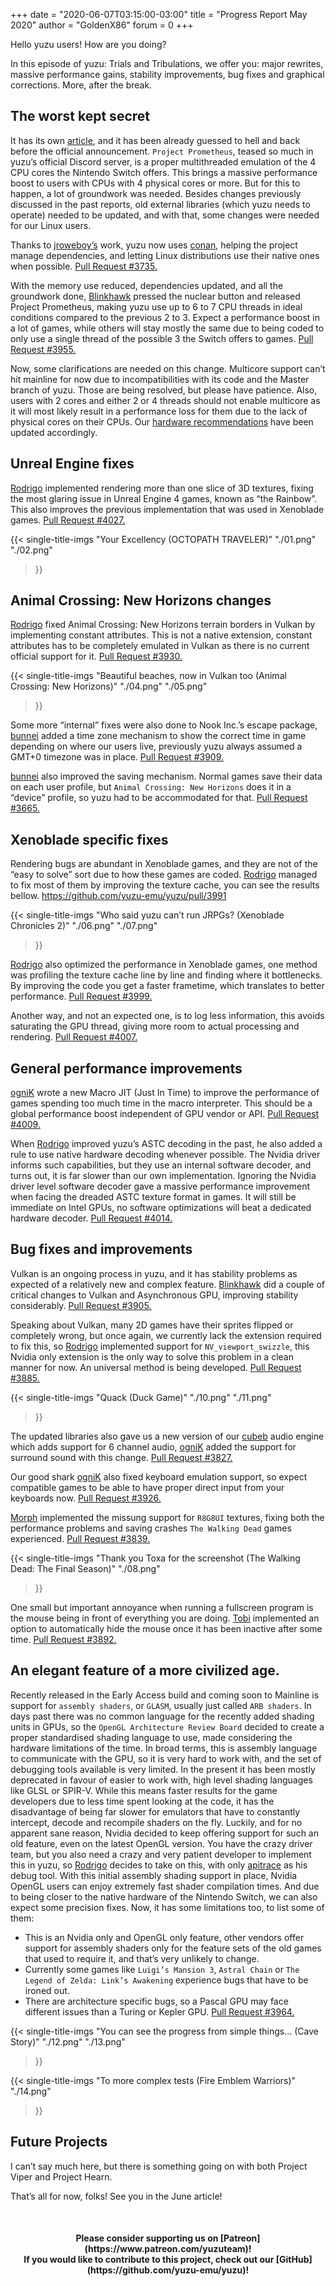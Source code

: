 +++
date = "2020-06-07T03:15:00-03:00"
title = "Progress Report May 2020"
author = "GoldenX86"
forum = 0
+++ 

Hello yuzu users! How are you doing?

In this episode of yuzu: Trials and Tribulations, we offer you: major rewrites, massive performance gains, 
stability improvements, bug fixes and graphical corrections.
More, after the break.
<!--more-->

## The worst kept secret

It has its own [article](https://yuzu-emu.org/entry/yuzu-prometheus/), and it has been already guessed to hell and back before the official announcement.
`Project Prometheus`, teased so much in yuzu’s official Discord server, is a proper multithreaded emulation of the 4 CPU cores the Nintendo Switch offers.
This brings a massive performance boost to users with CPUs with 4 physical cores or more. But for this to happen, a lot of groundwork was needed.
Besides changes previously discussed in the past reports, old external libraries (which yuzu needs to operate) needed to be updated,
and with that, some changes were needed for our Linux users. 

Thanks to [jroweboy’s](https://github.com/jroweboy) work, yuzu now uses [conan](https://conan.io/),
helping the project manage dependencies, and letting Linux distributions use their native ones when possible. 
[Pull Request #3735.](https://github.com/yuzu-emu/yuzu/pull/3735)

With the memory use reduced, dependencies updated, and all the groundwork done, [Blinkhawk](https://github.com/FernandoS27) 
pressed the nuclear button and released Project Prometheus, making yuzu use up to 6 to 7 CPU threads in ideal conditions 
compared to the previous 2 to 3. Expect a performance boost in a lot of games, while others will stay mostly the same due to 
being coded to only use a single thread of the possible 3 the Switch offers to games.
[Pull Request #3955.](https://github.com/yuzu-emu/yuzu/pull/3955)

Now, some clarifications are needed on this change. Multicore support can’t hit mainline for now due to incompatibilities with 
its code and the Master branch of yuzu. Those are being resolved, but please have patience.
Also, users with 2 cores and either 2 or 4 threads should not enable multicore as it will most likely result in a performance 
loss for them due to the lack of physical cores on their CPUs. Our [hardware recommendations](https://yuzu-emu.org/help/quickstart/#hardware) 
have been updated accordingly.

## Unreal Engine fixes

[Rodrigo](https://github.com/ReinUsesLisp) implemented rendering more than one slice of 3D textures, fixing the most glaring 
issue in Unreal Engine 4 games, known as “the Rainbow”. This also improves the previous implementation that was used in 
Xenoblade games.
[Pull Request #4027.](https://github.com/yuzu-emu/yuzu/pull/4027)

{{< single-title-imgs
    "Your Excellency (OCTOPATH TRAVELER)"
    "./01.png"
    "./02.png"
  >}}

## Animal Crossing: New Horizons changes

[Rodrigo](https://github.com/ReinUsesLisp) fixed Animal Crossing: New Horizons terrain borders in Vulkan by implementing 
constant attributes. This is not a native extension, constant attributes has to be completely emulated in Vulkan as there is no 
current official support for it.
[Pull Request #3930.]( https://github.com/yuzu-emu/yuzu/pull/3930)

{{< single-title-imgs
    "Beautiful beaches, now in Vulkan too (Animal Crossing: New Horizons)"
    "./04.png"
    "./05.png"
  >}}

Some more “internal” fixes were also done to Nook Inc.’s escape package, [bunnei](https://github.com/bunnei) added a time zone 
mechanism to show the correct time in game depending on where our users live, previously yuzu always assumed a GMT+0 timezone 
was in place.
[Pull Request #3909.](https://github.com/yuzu-emu/yuzu/pull/3909)

[bunnei](https://github.com/bunnei) also improved the saving mechanism. Normal games save their data on each user profile, but 
`Animal Crossing: New Horizons` does it in a “device” profile, so yuzu had to be accommodated for that.
[Pull Request #3665.](https://github.com/yuzu-emu/yuzu/pull/3665)

## Xenoblade specific fixes

Rendering bugs are abundant in Xenoblade games, and they are not of the “easy to solve” sort due to how these games are coded. 
[Rodrigo](https://github.com/ReinUsesLisp) managed to fix most of them by improving the texture cache, you can see the results 
bellow.
https://github.com/yuzu-emu/yuzu/pull/3991

{{< single-title-imgs
    "Who said yuzu can’t run JRPGs? (Xenoblade Chronicles 2)"
    "./06.png"
    "./07.png"
  >}}

[Rodrigo](https://github.com/ReinUsesLisp) also optimized the performance in Xenoblade games, one method was profiling the 
texture cache line by line and finding where it bottlenecks. By improving the code you get a faster frametime, which translates 
to better performance.
[Pull Request #3999.](https://github.com/yuzu-emu/yuzu/pull/3999)

Another way, and not an expected one, is to log less information, this avoids saturating the GPU thread, giving more room to 
actual processing and rendering.
[Pull Request #4007.](https://github.com/yuzu-emu/yuzu/pull/4007)

## General performance improvements

[ogniK](https://github.com/ogniK5377) wrote a new Macro JIT (Just In Time) to improve the performance of games spending too 
much time in the macro interpreter. This should be a global performance boost independent of GPU vendor or API.
[Pull Request #4009.](https://github.com/yuzu-emu/yuzu/pull/4009)

When [Rodrigo](https://github.com/ReinUsesLisp) improved yuzu’s ASTC decoding in the past, he also added a rule to use native 
hardware decoding whenever possible. The Nvidia driver informs such capabilities, but they use an internal software decoder, 
and turns out, it is far slower than our own implementation. Ignoring the Nvidia driver level software decoder gave a massive 
performance improvement when facing the dreaded ASTC texture format in games. It will still be immediate on Intel GPUs,
no software optimizations will beat a dedicated hardware decoder.
[Pull Request #4014.](https://github.com/yuzu-emu/yuzu/pull/4014)

## Bug fixes and improvements

Vulkan is an ongoing process in yuzu, and it has stability problems as expected of a relatively new and complex feature. 
[Blinkhawk](https://github.com/FernandoS27) did a couple of critical changes to Vulkan and Asynchronous GPU, improving stability 
considerably.
[Pull Request #3905.](https://github.com/yuzu-emu/yuzu/pull/3905)

Speaking about Vulkan, many 2D games have their sprites flipped or completely wrong, but once again, we currently lack the 
extension required to fix this, so [Rodrigo](https://github.com/ReinUsesLisp) implemented support for `NV_viewport_swizzle`, 
this Nvidia only extension is the only way to solve this problem in a clean manner for now. An universal method is being 
developed.
[Pull Request #3885.](https://github.com/yuzu-emu/yuzu/pull/3885)

{{< single-title-imgs
    "Quack (Duck Game)"
    "./10.png"
    "./11.png"
  >}}

The updated libraries also gave us a new version of our [cubeb](https://github.com/kinetiknz/cubeb) audio engine which adds 
support for 6 channel audio, [ogniK](https://github.com/ogniK5377) added the support for surround sound with this change.
[Pull Request #3827.](https://github.com/yuzu-emu/yuzu/pull/3827)

Our good shark [ogniK](https://github.com/ogniK5377) also fixed keyboard emulation support, so expect compatible games to be 
able to have proper direct input from your keyboards now.
[Pull Request #3926.](https://github.com/yuzu-emu/yuzu/pull/3926)

[Morph](https://github.com/Morph1984) implemented the missung support for `R8G8UI` textures, fixing both the performance problems and saving crashes `The Walking Dead` games experienced.
[Pull Request #3839.](https://github.com/yuzu-emu/yuzu/pull/3839)

{{< single-title-imgs
    "Thank you Toxa for the screenshot (The Walking Dead: The Final Season)"
    "./08.png"
  >}}

One small but important annoyance when running a fullscreen program is the mouse being in front of everything you are doing. 
[Tobi](https://github.com/FearlessTobi) implemented an option to automatically hide the mouse once it has been inactive after 
some time.
[Pull Request #3892.](https://github.com/yuzu-emu/yuzu/pull/3892)

## An elegant feature of a more civilized age.

Recently released in the Early Access build and coming soon to Mainline is support for `assembly shaders`, or `GLASM`, usually 
just called `ARB shaders`.
In days past there was no common language for the recently added shading units in GPUs, so the `OpenGL Architecture Review Board`
decided to create a proper standardised shading language to use, made considering the hardware limitations of the time. In broad
terms, this is assembly language to communicate with the GPU, so it is very hard to work with, and the set of debugging tools 
available is very limited.
In the present it has been mostly deprecated in favour of easier to work with, high level shading languages like GLSL or SPIR-V.
While this means faster results for the game developers due to less time spent looking at the code, it has the disadvantage of 
being far slower for emulators that have to constantly intercept, decode and recompile shaders on the fly. 
Luckily, and for no apparent sane reason, Nvidia decided to keep offering support for such an old feature, even on the latest 
OpenGL version.
You have the crazy driver team, but you also need a crazy and very patient developer to implement this in yuzu, so 
[Rodrigo](https://github.com/ReinUsesLisp) decides to take on this, with only [apitrace](https://apitrace.github.io/) as his 
debug tool.
With this initial assembly shading support in place, Nvidia OpenGL users can enjoy extremely fast shader compilation times. 
And due to being closer to the native hardware of the Nintendo Switch, we can also expect some precision fixes.
Now, it has some limitations too, to list some of them:
* This is an Nvidia only and OpenGL only feature, other vendors offer support for assembly shaders only for the feature sets of 
the old games that used to require it, and that’s very unlikely to change.
* Currently some games like `Luigi’s Mansion 3`, `Astral Chain` or `The Legend of Zelda: Link’s Awakening` experience bugs that 
have to be ironed out.
* There are architecture specific bugs, so a Pascal GPU may face different issues than a Turing or Kepler GPU.
[Pull Request #3964.](https://github.com/yuzu-emu/yuzu/pull/3964)

{{< single-title-imgs
    "You can see the progress from simple things… (Cave Story)"
    "./12.png"
    "./13.png"
  >}}

{{< single-title-imgs
    "To more complex tests (Fire Emblem Warriors)"
    "./14.png"
  >}}

## Future Projects

I can’t say much here, but there is something going on with both Project Viper and Project Hearn.

That’s all for now, folks! See you in the June article!

&nbsp;
<h4 style="text-align:center;">
<b>Please consider supporting us on [Patreon](https://www.patreon.com/yuzuteam)!<br>
If you would like to contribute to this project, check out our [GitHub](https://github.com/yuzu-emu/yuzu)!</b>
</h4>
